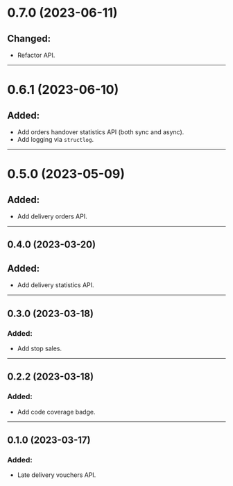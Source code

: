 # 0.7.0 (2023-06-11)

## Changed:

- Refactor API.

---

# 0.6.1 (2023-06-10)

## Added:

- Add orders handover statistics API (both sync and async).
- Add logging via `structlog`.

---

# 0.5.0 (2023-05-09)

## Added:

- Add delivery orders API.

--- 

## 0.4.0 (2023-03-20)

## Added:

- Add delivery statistics API.

---

## 0.3.0 (2023-03-18)

### Added:

- Add stop sales.

---

## 0.2.2 (2023-03-18)

### Added:

- Add code coverage badge.

---

## 0.1.0 (2023-03-17)

### Added:

- Late delivery vouchers API.
